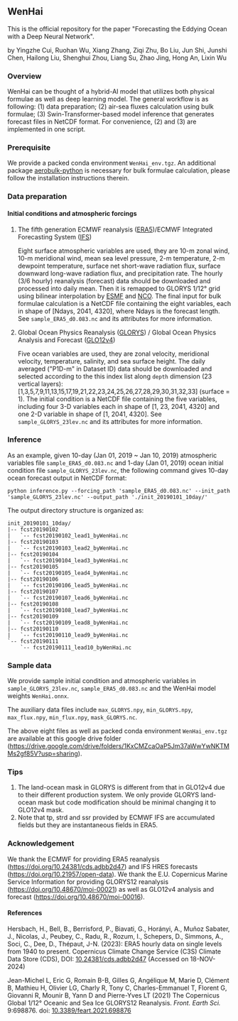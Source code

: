 ## WenHai

This is the official repository for the paper "Forecasting the Eddying Ocean with a Deep Neural Network".

by Yingzhe Cui, Ruohan Wu, Xiang Zhang, Ziqi Zhu, Bo Liu, Jun Shi, Junshi Chen, Hailong Liu, Shenghui Zhou, Liang Su, Zhao Jing, Hong An, Lixin Wu

### Overview

WenHai can be thought of a hybrid-AI model that utilizes both physical formulae as well as deep learning model. The general workflow is as following: (1) data preparation; (2) air-sea fluxes calculation using bulk formulae; (3) Swin-Transformer-based model inference that generates forecast files in NetCDF format. For convenience, (2) and (3) are implemented in one script.  

### Prerequisite

We provide a packed conda environment `WenHai_env.tgz`. An additional package [aerobulk-python](https://github.com/xgcm/aerobulk-python) is necessary for bulk formulae calculation, please follow the installation instructions therein. 

### Data preparation

#### Initial conditions and atmospheric forcings

1. The fifth generation ECMWF reanalysis ([ERA5](https://doi.org/10.24381/cds.adbb2d47))/ECMWF Integrated Forecasting System ([IFS](https://www.ecmwf.int/en/forecasts/datasets/open-data))

   Eight surface atmospheric variables are used, they are 10-m zonal wind, 10-m meridional wind, mean sea level pressure, 2-m temperature, 2-m dewpoint temperature, surface net short-wave radiation flux, surface downward long-wave radiation flux, and precipitation rate. The hourly (3/6 hourly) reanalysis (forecast) data should be downloaded and processed into daily mean. Then it is remapped to GLORYS 1/12° grid using bilinear interpolation by [ESMF](https://earthsystemmodeling.org/docs/release/ESMF_8_0_1/ESMF_refdoc/node3.html#SECTION03020000000000000000) and [NCO](https://nco.sourceforge.net/nco.html#ncremap). The final input for bulk formulae calculation is a NetCDF file containing the eight variables, each in shape of [Ndays, 2041, 4320], where Ndays is the forecast length. See `sample_ERA5_d0.083.nc` and its attributes for more information. 
   
2. Global Ocean Physics Reanalysis ([GLORYS](https://data.marine.copernicus.eu/product/GLOBAL_MULTIYEAR_PHY_001_030)) / Global Ocean Physics Analysis and Forecast ([GLO12v4](https://data.marine.copernicus.eu/product/GLOBAL_ANALYSISFORECAST_PHY_001_024))

   Five ocean variables are used, they are zonal velocity, meridional velocity, temperature, salinity, and sea surface height. The daily averaged ("P1D-m" in Dataset ID) data should be downloaded and selected according to the this index list along `depth` dimension (23 vertical layers): [1,3,5,7,9,11,13,15,17,19,21,22,23,24,25,26,27,28,29,30,31,32,33] (surface = 1). The initial condition is a NetCDF file containing the five variables, including four 3-D variables each in shape of [1, 23, 2041, 4320] and one 2-D variable in shape of [1, 2041, 4320]. See `sample_GLORYS_23lev.nc` and its attributes for more information.

### Inference

As an example, given 10-day (Jan 01, 2019 ~ Jan 10, 2019) atmospheric variables file `sample_ERA5_d0.083.nc` and 1-day (Jan 01, 2019) ocean initial condition file `sample_GLORYS_23lev.nc`, the following command gives 10-day ocean forecast output in NetCDF format:

```shell
python inference.py --forcing_path 'sample_ERA5_d0.083.nc' --init_path 'sample_GLORYS_23lev.nc' --output_path './init_20190101_10day/'
```

The output directory structure is organized as:

```
init_20190101_10day/
|-- fcst20190102
|   `-- fcst20190102_lead1_byWenHai.nc
|-- fcst20190103
|   `-- fcst20190103_lead2_byWenHai.nc
|-- fcst20190104
|   `-- fcst20190104_lead3_byWenHai.nc
|-- fcst20190105
|   `-- fcst20190105_lead4_byWenHai.nc
|-- fcst20190106
|   `-- fcst20190106_lead5_byWenHai.nc
|-- fcst20190107
|   `-- fcst20190107_lead6_byWenHai.nc
|-- fcst20190108
|   `-- fcst20190108_lead7_byWenHai.nc
|-- fcst20190109
|   `-- fcst20190109_lead8_byWenHai.nc
|-- fcst20190110
|   `-- fcst20190110_lead9_byWenHai.nc
`-- fcst20190111
    `-- fcst20190111_lead10_byWenHai.nc
```

### Sample data

We provide sample initial condition and atmospheric variables in `sample_GLORYS_23lev.nc`, `sample_ERA5_d0.083.nc` and the WenHai model weights `WenHai.onnx`.

The auxiliary data files include `max_GLORYS.npy`, `min_GLORYS.npy`, `max_flux.npy`, `min_flux.npy`, `mask_GLORYS.nc`. 

The above eight files as well as packed conda environment `WenHai_env.tgz` are available at this google drive folder (https://drive.google.com/drive/folders/1KxCMZcaOaP5Jm37aWwYwNKTMMs2gf85V?usp=sharing).

### Tips

1. The land-ocean mask in GLORYS is different from that in GLO12v4 due to their different production system. We only provide GLORYS land-ocean mask but code modification should be minimal changing it to GLO12v4 mask.
2. Note that tp, strd and ssr provided by ECMWF IFS are accumulated fields but they are instantaneous fields in ERA5. 

### Acknowledgement

We thank the ECMWF for providing ERA5 reanalysis (https://doi.org/10.24381/cds.adbb2d47) and IFS HRES forecasts (https://doi.org/10.21957/open-data). We thank the E.U. Copernicus Marine Service Information for providing GLORYS12 reanalysis (https://doi.org/10.48670/moi-00021) as well as GLO12v4 analysis and forecast (https://doi.org/10.48670/moi-00016). 

#### References

Hersbach, H., Bell, B., Berrisford, P., Biavati, G., Horányi, A., Muñoz Sabater, J., Nicolas, J., Peubey, C., Radu, R., Rozum, I., Schepers, D., Simmons, A., Soci, C., Dee, D., Thépaut, J-N. (2023): ERA5 hourly data on single levels from 1940 to present. Copernicus Climate Change Service (C3S) Climate Data Store (CDS), DOI: [10.24381/cds.adbb2d47](https://doi.org/10.24381/cds.adbb2d47) (Accessed on 18-NOV-2024)

Jean-Michel L, Eric G, Romain B-B, Gilles G, Angélique M, Marie D, Clément B, Mathieu H, Olivier LG, Charly R, Tony C, Charles-Emmanuel T, Florent G, Giovanni R, Mounir B, Yann D and Pierre-Yves LT (2021) The Copernicus Global 1/12° Oceanic and Sea Ice GLORYS12 Reanalysis. *Front. Earth Sci.* 9:698876. doi: [10.3389/feart.2021.698876](https://doi.org/10.3389/feart.2021.698876)
